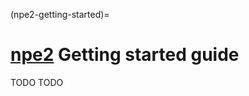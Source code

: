 (npe2-getting-started)=

# [npe2][] Getting started guide

TODO TODO

[npe2]: https://github.com/tlambert03/npe2
